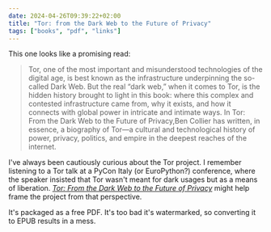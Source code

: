 ```yaml
---
date: 2024-04-26T09:39:22+02:00
title: "Tor: from the Dark Web to the Future of Privacy"
tags: ["books", "pdf", "links"]
---
```

This one looks like a promising read:

> Tor, one of the most important and misunderstood technologies of the digital age, is best known as the infrastructure underpinning the so-called Dark Web. But the real “dark web,” when it comes to Tor, is the hidden history brought to light in this book: where this complex and contested infrastructure came from, why it exists, and how it connects with global power in intricate and intimate ways. In Tor: From the Dark Web to the Future of Privacy,Ben Collier has written, in essence, a biography of Tor—a cultural and technological history of power, privacy, politics, and empire in the deepest reaches of the internet.

I've always been cautiously curious about the Tor project. I remember listening to a Tor talk at a PyCon Italy (or EuroPython?) conference, where the speaker insisted that Tor wasn't meant for dark usages but as a means of liberation. [*Tor: From the Dark Web to the Future of Privacy*](https://direct.mit.edu/books/oa-monograph/5761/TorFrom-the-Dark-Web-to-the-Future-of-Privacy) might help frame the project from that perspective.

It's packaged as a free PDF. It's too bad it's watermarked, so converting it to EPUB results in a mess.